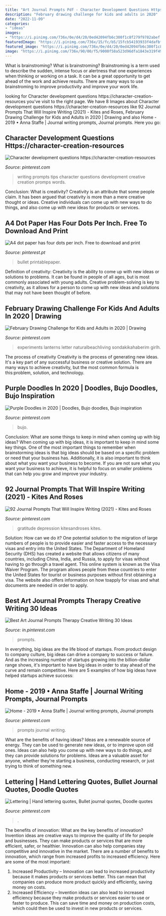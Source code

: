 ```yaml
---
title: "Art Journal Prompts Pdf - Character Development Questions Https://character-creation-resources"
description: "February drawing challenge for kids and adults in 2020"
date: "2022-11-09"
categories:
- "ideas"
images:
- "https://i.pinimg.com/736x/0e/d4/20/0ed42094fb6c300f1c8f279f9782abef.jpg"
featuredImage: "https://i.pinimg.com/736x/15/fc/b5/15fcb54193933f4dafbf50959f09db3d.jpg"
featured_image: "https://i.pinimg.com/736x/0e/d4/20/0ed42094fb6c300f1c8f279f9782abef.jpg"
image: "https://i.pinimg.com/736x/90/00/f5/9000f58a523d96dfa1843e319f49d9fe.jpg"
---
```



What is brainstroming?
What is brainstroming? Brainstroming is a term used to describe the sudden, intense focus or alertness that one experiences when thinking or working on a task. It can be a great opportunity to get ahead of the work and achieve results. There are many ways to use brainstroming to improve productivity and improve your work life.

	

		
looking for Character development questions https://character-creation-resources you've visit to the right page. We have 8 Images about Character development questions https://character-creation-resources like 92 Journal Prompts That Will Inspire Writing (2021) - Kites and Roses, February Drawing Challenge for Kids and Adults in 2020 | Drawing and also Home - 2019 • Anna Staffe | Journal writing prompts, Journal prompts. Here you go:
		
    
## Character Development Questions Https://character-creation-resources

<img loading=lazy src="https://i.pinimg.com/736x/0e/d4/20/0ed42094fb6c300f1c8f279f9782abef.jpg" onerror="this.onerror=null;this.src='https://tse2.mm.bing.net/th?id=OIP.DHFFMJMGFTmAc5s7skCq8wHaKt&amp;pid=15.1';" alt="Character development questions https://character-creation-resources">

_Source: pinterest.com_

>writing prompts tips character questions development creative creation promps words. 

	

Conclusion: What is creativity?
Creativity is an attribute that some people claim. It has been argued that creativity is more than a mere creative thought or ideas. Creative individuals can come up with new ways to do things, and also come up with new ideas for products or services.

    
## A4 Dot Paper Has Four Dots Per Inch. Free To Download And Print

<img loading=lazy src="https://i.pinimg.com/736x/7f/7d/23/7f7d23b04838bab82c9ba5ee097d152e--diy-planner-paper-paper.jpg" onerror="this.onerror=null;this.src='https://tse3.mm.bing.net/th?id=OIP.WOhoyNYuVO53ylX5D-hE1gAAAA&amp;pid=15.1';" alt="A4 dot paper has four dots per inch. Free to download and print">

_Source: pinterest.pt_

>bullet printablepaper. 

	

Definition of creativity:
Creativity is the ability to come up with new ideas or solutions to problems. It can be found in people of all ages, but is most commonly associated with young adults. Creative problem-solving is key to creativity, as it allows for a person to come up with new ideas and solutions that may not have been thought of before.

    
## February Drawing Challenge For Kids And Adults In 2020 | Drawing

<img loading=lazy src="https://i.pinimg.com/736x/4b/21/18/4b211893719b672c2aac84a4dd16fa4a.jpg" onerror="this.onerror=null;this.src='https://tse1.mm.bing.net/th?id=OIP.vxgmcH79_9Fs6AAC3vvGVwHaNB&amp;pid=15.1';" alt="February Drawing Challenge for Kids and Adults in 2020 | Drawing">

_Source: pinterest.com_

>experiments lanterns letter naturalbeachliving sondakikahaberim girlh. 

	

The process of creativity
Creativity is the process of generating new ideas. It's a key part of any successful business or creative solution. There are many ways to achieve creativity, but the most common formula is this:problem, solution, and technology.

    
## Purple Doodles In 2020 | Doodles, Bujo Doodles, Bujo Inspiration

<img loading=lazy src="https://i.pinimg.com/736x/c6/01/b2/c601b2c2bee9b66ccc201f216d51e67a.jpg" onerror="this.onerror=null;this.src='https://tse4.mm.bing.net/th?id=OIP.9v1ZSj4L83wLG5mXtn9Y2QHaJ3&amp;pid=15.1';" alt="Purple Doodles in 2020 | Doodles, Bujo doodles, Bujo inspiration">

_Source: pinterest.com_

>bujo. 

	

Conclusion: What are some things to keep in mind when coming up with big ideas?
When coming up with big ideas, it is important to keep in mind some key things. One of the most important things to remember when brainstorming ideas is that big ideas should be based on a specific problem or need that your business has. Additionally, it is also important to think about what you want your business to become. If you are not sure what you want your business to achieve, it is helpful to focus on smaller problems that can help you grow and improve your industry.

    
## 92 Journal Prompts That Will Inspire Writing (2021) - Kites And Roses

<img loading=lazy src="https://i.pinimg.com/736x/15/fc/b5/15fcb54193933f4dafbf50959f09db3d.jpg" onerror="this.onerror=null;this.src='https://tse1.mm.bing.net/th?id=OIP.Ysiu2SoKj8p9Jh0q2yAa-AHaNK&amp;pid=15.1';" alt="92 Journal Prompts That Will Inspire Writing (2021) - Kites and Roses">

_Source: pinterest.com_

>gratitude depression kitesandroses kites. 

	

Solution: How can we do it?
One potential solution to the migration of large numbers of people is to provide easier and faster access to the necessary visas and entry into the United States. The Department of Homeland Security (DHS) has created a website that allows citizens of many countries, including China, India, and Russia, to apply for visas without having to go through a travel agent. This online system is known as the Visa Waiver Program. The program allows people from these countries to enter the United States for tourist or business purposes without first obtaining a visa. The website also offers information on how toapply for visas and what documents are needed in order to apply.

    
## Best Art Journal Prompts Therapy Creative Writing 30 Ideas

<img loading=lazy src="https://i.pinimg.com/736x/90/00/f5/9000f58a523d96dfa1843e319f49d9fe.jpg" onerror="this.onerror=null;this.src='https://tse4.mm.bing.net/th?id=OIP.haenGi9Of3DEXtsunAXwywAAAA&amp;pid=15.1';" alt="Best Art Journal Prompts Therapy Creative Writing 30 Ideas">

_Source: in.pinterest.com_

>prompts. 

	

In everything, big ideas are the life blood of startups. From product design to company culture, big ideas can drive a company to success or failure. And as the increasing number of startups growing into the billion-dollar range shows, it's important to have big ideas in order to stay ahead of the curve and remain competitive. Here are 5 examples of how big ideas have helped startups achieve success: 
    
## Home - 2019 • Anna Staffe | Journal Writing Prompts, Journal Prompts

<img loading=lazy src="https://i.pinimg.com/736x/07/b6/7a/07b67ab938e3807d798a32cb5fbbc92c.jpg" onerror="this.onerror=null;this.src='https://tse1.mm.bing.net/th?id=OIP.SX4bgu5kukvzKMLfOwz64gHaLH&amp;pid=15.1';" alt="Home - 2019 • Anna Staffe | Journal writing prompts, Journal prompts">

_Source: pinterest.com_

>prompts journal writing. 

	

What are the benefits of having ideas?
Ideas are a renewable source of energy. They can be used to generate new ideas, or to improve upon old ones. Ideas can also help you come up with new ways to do things, and they can provide solutions for problems. Ideas are a valuable asset for anyone, whether they're starting a business, conducting research, or just trying to think of something new.

    
## Lettering | Hand Lettering Quotes, Bullet Journal Quotes, Doodle Quotes

<img loading=lazy src="https://i.pinimg.com/736x/9a/86/24/9a862416a6a10e6ccdce42c7ea2183b2.jpg" onerror="this.onerror=null;this.src='https://tse3.mm.bing.net/th?id=OIP.C61sq5LVgnPso5meeN1LdQHaNL&amp;pid=15.1';" alt="Lettering | Hand lettering quotes, Bullet journal quotes, Doodle quotes">

_Source: pinterest.com_

>. 

	

The benefits of innovation: What are the key benefits of innovation?
Invention ideas are creative ways to improve the quality of life for people and businesses. They can make products or services that are more efficient, safer, or healthier. Innovation can also help companies stay competitive and innovative in the market. There are a number of benefits to innovation, which range from increased profits to increased efficiency. Here are some of the most important: 
1. Increased Productivity – Innovation can lead to increased productivity because it makes products or services better. This can mean that companies can produce more product quickly and efficiently, saving money on costs. 
2. Increased Efficiency – Invention ideas can also lead to increased efficiency because they make products or services easier to use or faster to produce. This can save time and money on production costs, which could then be used to invest in new products or services.

